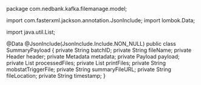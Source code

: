 package com.nedbank.kafka.filemanage.model;

import com.fasterxml.jackson.annotation.JsonInclude;
import lombok.Data;

import java.util.List;

@Data
@JsonInclude(JsonInclude.Include.NON_NULL)
public class SummaryPayload {
    private String batchID;
    private String fileName;
    private Header header;
    private Metadata metadata;
    private Payload payload;
    private List<SummaryProcessedFile> processedFiles;
    private List<PrintFile> printFiles;
    private String mobstatTriggerFile;
    private String summaryFileURL;
    private String fileLocation;
    private String timestamp;
}
